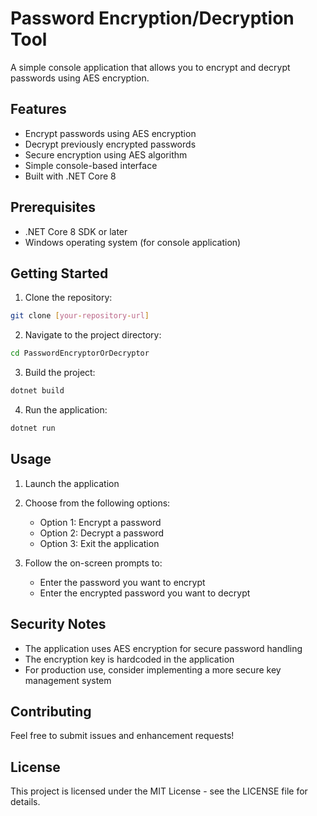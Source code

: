 # Password Encryption/Decryption Tool

A simple console application that allows you to encrypt and decrypt passwords using AES encryption.

## Features

- Encrypt passwords using AES encryption
- Decrypt previously encrypted passwords
- Secure encryption using AES algorithm
- Simple console-based interface
- Built with .NET Core 8

## Prerequisites

- .NET Core 8 SDK or later
- Windows operating system (for console application)

## Getting Started

1. Clone the repository:
```bash
git clone [your-repository-url]
```

2. Navigate to the project directory:
```bash
cd PasswordEncryptorOrDecryptor
```

3. Build the project:
```bash
dotnet build
```

4. Run the application:
```bash
dotnet run
```

## Usage

1. Launch the application
2. Choose from the following options:
   - Option 1: Encrypt a password
   - Option 2: Decrypt a password
   - Option 3: Exit the application

3. Follow the on-screen prompts to:
   - Enter the password you want to encrypt
   - Enter the encrypted password you want to decrypt

## Security Notes

- The application uses AES encryption for secure password handling
- The encryption key is hardcoded in the application
- For production use, consider implementing a more secure key management system

## Contributing

Feel free to submit issues and enhancement requests!

## License

This project is licensed under the MIT License - see the LICENSE file for details. 